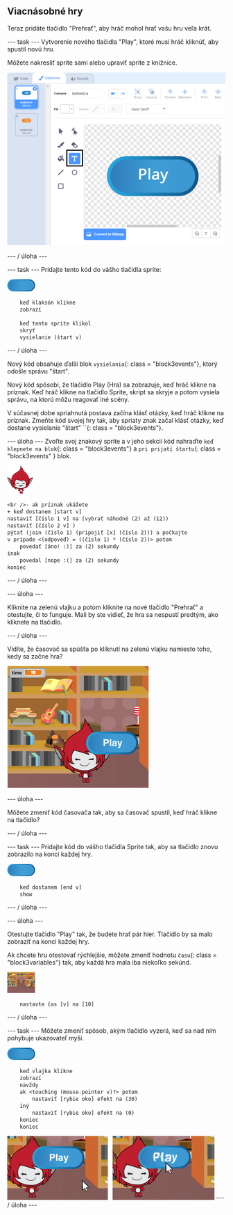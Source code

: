 ## Viacnásobné hry

Teraz pridáte tlačidlo "Prehrať", aby hráč mohol hrať vašu hru veľa krát.

\--- task \--- Vytvorenie nového tlačidla "Play", ktoré musí hráč kliknúť, aby spustil novú hru.

Môžete nakresliť sprite sami alebo upraviť sprite z knižnice.

![Obrázok tlačidla prehrávania](images/brain-play.png)

\--- / úloha \---

\--- task \--- Pridajte tento kód do vášho tlačidla sprite:

![Button sprite](images/button-sprite.png)

```blocks3
    keď klaksón klikne
    zobrazí

    keď tento sprite klikol
    skryť
    vysielanie (štart v)
```

\--- / úloha \---

Nový kód obsahuje ďalší blok `vysielania`{: class = "block3events"}, ktorý odošle správu "štart".

Nový kód spôsobí, že tlačidlo Play (Hra) sa zobrazuje, keď hráč klikne na príznak. Keď hráč klikne na tlačidlo Sprite, skript sa skryje a potom vysiela správu, na ktorú môžu reagovať iné scény.

V súčasnej dobe spriahnutá postava začína klásť otázky, keď hráč klikne na príznak. Zmeňte kód svojej hry tak, aby spriaty znak začal klásť otázky, keď dostane vysielanie "štart" ``{: class = "block3events"}.

\--- úloha \--- Zvoľte svoj znakový sprite a v jeho sekcii kód nahraďte `keď klepnete na blok`{: class = "block3events"} a `pri prijatí štartu`{: class = "block3events" } blok.

![Sprite znakov](images/giga-sprite.png)

```blocks3
<br />- ak príznak ukážete
+ keď dostanem [start v]
nastaviť [číslo 1 v] na (vybrať náhodné (2) až (12))
nastaviť [číslo 2 v] )
pýtať (join (číslo 1) (pripojiť [x] (číslo 2))) a počkajte
v prípade <(odpoveď) = ((číslo 1) * (číslo 2))> potom
    povedať [áno! :)] za (2) sekundy
inak
    povedal [nope :(] za (2) sekundy
koniec
```

\--- / úloha \---

\--- úloha \---

Kliknite na zelenú vlajku a potom kliknite na nové tlačidlo "Prehrať" a otestujte, či to funguje. Mali by ste vidieť, že hra sa nespustí predtým, ako kliknete na tlačidlo.

\--- / úloha \---

Vidíte, že časovač sa spúšťa po kliknutí na zelenú vlajku namiesto toho, kedy sa začne hra?

![Časovač začal](images/brain-timer-bug.png)

\--- úloha \---

Môžete zmeniť kód časovača tak, aby sa časovač spustil, keď hráč klikne na tlačidlo?

\--- / úloha \---

\--- task \--- Pridajte kód do vášho tlačidla Sprite tak, aby sa tlačidlo znovu zobrazilo na konci každej hry.

![Button sprite](images/button-sprite.png)

```blocks3
    keď dostanem [end v]
    show
```

\--- / úloha \---

\--- úloha \---

Otestujte tlačidlo "Play" tak, že budete hrať pár hier. Tlačidlo by sa malo zobraziť na konci každej hry.

Ak chcete hru otestovať rýchlejšie, môžete zmeniť hodnotu `času`{: class = "block3variables"} tak, aby každá hra mala iba niekoľko sekúnd.

![štádium](images/stage-sprite.png)

```blocks3
    nastavte čas [v] na [10]
```

\--- / úloha \---

\--- task \--- Môžete zmeniť spôsob, akým tlačidlo vyzerá, keď sa nad ním pohybuje ukazovateľ myši.

![gombík](images/button-sprite.png)

```blocks3
    keď vlajka klikne
    zobrazí
    navždy
    ak <touching (mouse-pointer v)?> potom
        nastaviť [rybie oko] efekt na (30)
    iný
        nastaviť [rybie oko] efekt na (0)
    koniec
    koniec
```

![screenshot](images/brain-fisheye.png) \--- / úloha \---